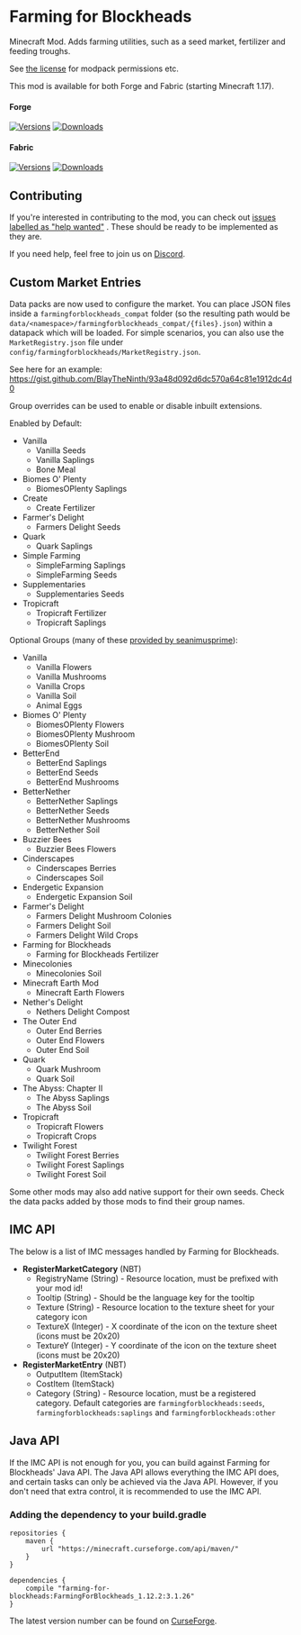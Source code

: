 # Farming for Blockheads

Minecraft Mod. Adds farming utilities, such as a seed market, fertilizer and feeding troughs.

See [the license](LICENSE) for modpack permissions etc.

This mod is available for both Forge and Fabric (starting Minecraft 1.17).

#### Forge

[![Versions](http://cf.way2muchnoise.eu/versions/261924_latest.svg)](https://www.curseforge.com/minecraft/mc-mods/farming-for-blockheads)
[![Downloads](http://cf.way2muchnoise.eu/full_261924_downloads.svg)](https://www.curseforge.com/minecraft/mc-mods/farming-for-blockheads)

#### Fabric

[![Versions](http://cf.way2muchnoise.eu/versions/554586_latest.svg)](https://www.curseforge.com/minecraft/mc-mods/farming-for-blockheads-fabric)
[![Downloads](http://cf.way2muchnoise.eu/full_554586_downloads.svg)](https://www.curseforge.com/minecraft/mc-mods/farming-for-blockheads-fabric)

## Contributing

If you're interested in contributing to the mod, you can check
out [issues labelled as "help wanted"](https://github.com/ModdingForBlockheads/FarmingForBlockheads/issues?q=is%3Aopen+is%3Aissue+label%3A%22help+wanted%22)
. These should be ready to be implemented as they are.

If you need help, feel free to join us on [Discord](https://discord.gg/scGAfXC).

## Custom Market Entries

Data packs are now used to configure the market. You can place JSON files inside a `farmingforblockheads_compat`
folder (so the resulting path would be `data/<namespace>/farmingforblockheads_compat/{files}.json`) within a datapack which
will be loaded. For simple scenarios, you can also use the `MarketRegistry.json` file
under `config/farmingforblockheads/MarketRegistry.json`.

See here for an example: https://gist.github.com/BlayTheNinth/93a48d092d6dc570a64c81e1912dc4d0

Group overrides can be used to enable or disable inbuilt extensions.

Enabled by Default:

* Vanilla
    * Vanilla Seeds
    * Vanilla Saplings
    * Bone Meal
* Biomes O' Plenty
    * BiomesOPlenty Saplings
* Create
    * Create Fertilizer
* Farmer's Delight
    * Farmers Delight Seeds
* Quark
    * Quark Saplings
* Simple Farming
    * SimpleFarming Saplings
    * SimpleFarming Seeds
* Supplementaries
    * Supplementaries Seeds
* Tropicraft
    * Tropicraft Fertilizer
    * Tropicraft Saplings

Optional Groups (many of
these [provided by seanimusprime](https://github.com/ModdingForBlockheads/FarmingForBlockheads/issues/125)):

* Vanilla
    * Vanilla Flowers
    * Vanilla Mushrooms
    * Vanilla Crops
    * Vanilla Soil
    * Animal Eggs
* Biomes O' Plenty
    * BiomesOPlenty Flowers
    * BiomesOPlenty Mushroom
    * BiomesOPlenty Soil
* BetterEnd
    * BetterEnd Saplings
    * BetterEnd Seeds
    * BetterEnd Mushrooms
* BetterNether
    * BetterNether Saplings
    * BetterNether Seeds
    * BetterNether Mushrooms
    * BetterNether Soil
* Buzzier Bees
    * Buzzier Bees Flowers
* Cinderscapes
    * Cinderscapes Berries
    * Cinderscapes Soil
* Endergetic Expansion
    * Endergetic Expansion Soil
* Farmer's Delight
    * Farmers Delight Mushroom Colonies
    * Farmers Delight Soil
    * Farmers Delight Wild Crops
* Farming for Blockheads
    * Farming for Blockheads Fertilizer
* Minecolonies
    * Minecolonies Soil
* Minecraft Earth Mod
    * Minecraft Earth Flowers
* Nether's Delight
    * Nethers Delight Compost
* The Outer End
    * Outer End Berries
    * Outer End Flowers
    * Outer End Soil
* Quark
    * Quark Mushroom
    * Quark Soil
* The Abyss: Chapter II
    * The Abyss Saplings
    * The Abyss Soil
* Tropicraft
    * Tropicraft Flowers
    * Tropicraft Crops
* Twilight Forest
    * Twilight Forest Berries
    * Twilight Forest Saplings
    * Twilight Forest Soil

Some other mods may also add native support for their own seeds. Check the data packs added by those mods to find their
group names.

## IMC API

The below is a list of IMC messages handled by Farming for Blockheads.

* **RegisterMarketCategory** (NBT)
    * RegistryName (String) - Resource location, must be prefixed with your mod id!
    * Tooltip (String) - Should be the language key for the tooltip
    * Texture (String) - Resource location to the texture sheet for your category icon
    * TextureX (Integer) - X coordinate of the icon on the texture sheet (icons must be 20x20)
    * TextureY (Integer) - Y coordinate of the icon on the texture sheet (icons must be 20x20)
* **RegisterMarketEntry** (NBT)
    * OutputItem (ItemStack)
    * CostItem (ItemStack)
    * Category (String) - Resource location, must be a registered category. Default categories
      are `farmingforblockheads:seeds`, `farmingforblockheads:saplings` and `farmingforblockheads:other`

## Java API

If the IMC API is not enough for you, you can build against Farming for Blockheads' Java API.
The Java API allows everything the IMC API does, and certain tasks can only be achieved via the Java API.
However, if you don't need that extra control, it is recommended to use the IMC API.

### Adding the dependency to your build.gradle

```
repositories {
    maven {
        url "https://minecraft.curseforge.com/api/maven/"
    }
}

dependencies {
    compile "farming-for-blockheads:FarmingForBlockheads_1.12.2:3.1.26"
}
```

The latest version number can be found
on [CurseForge](https://minecraft.curseforge.com/projects/farming-for-blockheads/files).
